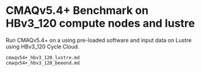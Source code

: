 # CMAQv5.4+ Benchmark on HBv3_120 compute nodes and lustre

Run CMAQv5.4+ on a using pre-loaded software and input data on Lustre using HBv3_120 Cycle Cloud.

```{toctree}
cmaqv54+_hbv3_120_lustre.md
cmaqv54+_hbv3_120_beeond.md

